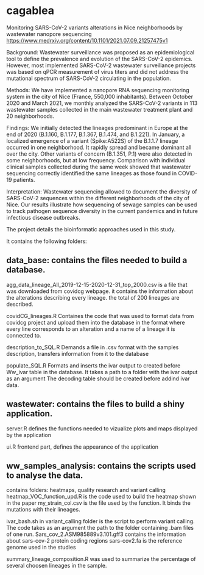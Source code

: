 # cagablea
Monitoring SARS-CoV-2 variants alterations in Nice neighborhoods by wastewater nanopore sequencing
https://www.medrxiv.org/content/10.1101/2021.07.09.21257475v1

Background: Wastewater surveillance was proposed as an epidemiological tool to define the prevalence and evolution of the SARS-CoV-2 epidemics. However, most implemented SARS-CoV-2 wastewater surveillance projects was based on qPCR measurement of virus titers and did not address the mutational spectrum of SARS-CoV-2 circulating in the population. 

Methods: We have implemented a nanopore RNA sequencing monitoring system in the city of Nice (France, 550,000 inhabitants). Between October 2020 and March 2021, we monthly analyzed the SARS-CoV-2 variants in 113 wastewater samples collected in the main wastewater treatment plant and 20 neighborhoods.

Findings: We initially detected the lineages predominant in Europe at the end of 2020 (B.1.160, B.1.177, B.1.367, B.1.474, and B.1.221). In January, a localized emergence of a variant (Spike:A522S) of the B.1.1.7 lineage occurred in one neighborhood. It rapidly spread and became dominant all over the city. Other variants of concern (B.1.351, P.1) were also detected in some neighborhoods, but at low frequency. Comparison with individual clinical samples collected during the same week showed that wastewater sequencing correctly identified the same lineages as those found in COVID-19 patients.

Interpretation: Wastewater sequencing allowed to document the diversity of SARS-CoV-2 sequences within the different neighborhoods of the city of Nice. Our results illustrate how sequencing of sewage samples can be used to track pathogen sequence diversity in the current pandemics and in future infectious disease outbreaks.


The project details the bioinformatic approaches used in this study. 

It contains the following folders:

data_base: contains the files needed to build a database.
----------------------------------------------------------
agg_data_lineage_All_2019-12-15-2020-12-31_top_2000.csv
 is a file that was downloaded from covidcg webpage. it contains the information about the alterations describing every lineage. the total of 200 lineages are described. 
 
 covidCG_lineages.R
 Containes the code that was used to format data from covidcg project and upload them into the database in the format where every line corresponds to an alteration and a name of a lineage it is connected to.
 
 description_to_SQL.R
 Demands a file in .csv format with the samples description, transfers information from it to the database
 
populate_SQL.R
Formats and inserts the ivar output to created before Ww_ivar table in the database.
It takes a path to a folder with the ivar output as an argument
The decoding table should be created before addind ivar data.

wastewater: contains the files to build a shiny application. 
-------------------------------------------------------------
server.R
defines the functions needed to vizualize plots and maps displayed by the application

ui.R
frontend part, defines the appearance of the application

ww_samples_analysis: contains the scripts used to analyse the data.
--------------------------------------------------------------------- 
contains folders: heatmaps, quality research and variant calling
heatmap_VOC_function_upd.R is the code used to build the heatmap shown in the paper
my_strain_col.csv is the file used by the function. It binds the mutations with their lineages.

ivar_bash.sh in variant_calling folder is the script to perform variant calling. The code takes as an argument the path to the folder containing .bam files of one run.
Sars_cov_2.ASM985889v3.101.gff3 contains the information about sars-cov-2 protein coding regions
sars-cov2.fa is the reference genome used in the studies

summary_lineage_composition.R was used to summarize the percentage of several choosen lineages in the sample.


 
